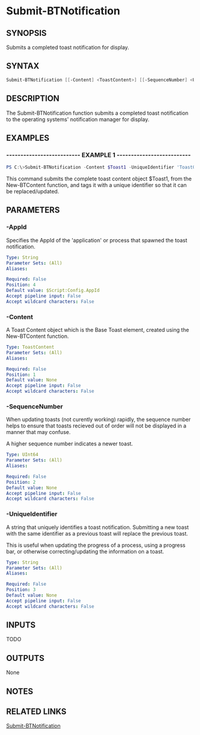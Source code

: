 # Submit-BTNotification

## SYNOPSIS

Submits a completed toast notification for display.

## SYNTAX

```powershell
Submit-BTNotification [[-Content] <ToastContent>] [[-SequenceNumber] <UInt64>] [[-UniqueIdentifier] <String>] [[-AppId] <String>]
```

## DESCRIPTION

The Submit-BTNotification function submits a completed toast notification to the operating systems' notification manager for display.

## EXAMPLES

### -------------------------- EXAMPLE 1 --------------------------

```powershell
PS C:\>Submit-BTNotification -Content $Toast1 -UniqueIdentifier 'Toast001'
```

This command submits the complete toast content object $Toast1, from the New-BTContent function, and tags it with a unique identifier so that it can be replaced/updated.

## PARAMETERS

### -AppId

Specifies the AppId of the 'application' or process that spawned the toast notification.

```yaml
Type: String
Parameter Sets: (All)
Aliases:

Required: False
Position: 4
Default value: $Script:Config.AppId
Accept pipeline input: False
Accept wildcard characters: False
```

### -Content

A Toast Content object which is the Base Toast element, created using the New-BTContent function.

```yaml
Type: ToastContent
Parameter Sets: (All)
Aliases:

Required: False
Position: 1
Default value: None
Accept pipeline input: False
Accept wildcard characters: False
```

### -SequenceNumber

When updating toasts (not curently working) rapidly, the sequence number helps to ensure that toasts recieved out of order will not be displayed in a manner that may confuse.

A higher sequence number indicates a newer toast.

```yaml
Type: UInt64
Parameter Sets: (All)
Aliases:

Required: False
Position: 2
Default value: None
Accept pipeline input: False
Accept wildcard characters: False
```

### -UniqueIdentifier

A string that uniquely identifies a toast notification. Submitting a new toast with the same identifier as a previous toast will replace the previous toast.

This is useful when updating the progress of a process, using a progress bar, or otherwise correcting/updating the information on a toast.

```yaml
Type: String
Parameter Sets: (All)
Aliases:

Required: False
Position: 3
Default value: None
Accept pipeline input: False
Accept wildcard characters: False
```

## INPUTS

TODO

## OUTPUTS

None

## NOTES

## RELATED LINKS

[Submit-BTNotification](https://github.com/Windos/BurntToast/blob/master/Help/Submit-BTNotification.md)
